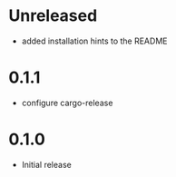 # Unreleased

- added installation hints to the README

# 0.1.1

- configure cargo-release

# 0.1.0

- Initial release